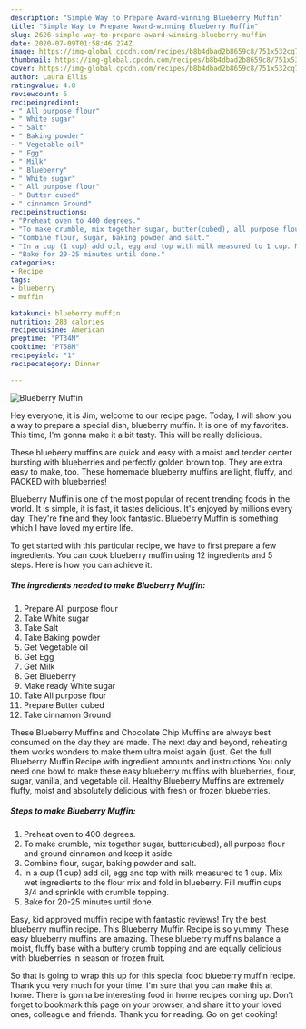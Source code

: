```yaml
---
description: "Simple Way to Prepare Award-winning Blueberry Muffin"
title: "Simple Way to Prepare Award-winning Blueberry Muffin"
slug: 2626-simple-way-to-prepare-award-winning-blueberry-muffin
date: 2020-07-09T01:58:46.274Z
image: https://img-global.cpcdn.com/recipes/b8b4dbad2b8659c8/751x532cq70/blueberry-muffin-recipe-main-photo.jpg
thumbnail: https://img-global.cpcdn.com/recipes/b8b4dbad2b8659c8/751x532cq70/blueberry-muffin-recipe-main-photo.jpg
cover: https://img-global.cpcdn.com/recipes/b8b4dbad2b8659c8/751x532cq70/blueberry-muffin-recipe-main-photo.jpg
author: Laura Ellis
ratingvalue: 4.8
reviewcount: 6
recipeingredient:
- " All purpose flour"
- " White sugar"
- " Salt"
- " Baking powder"
- " Vegetable oil"
- " Egg"
- " Milk"
- " Blueberry"
- " White sugar"
- " All purpose flour"
- " Butter cubed"
- " cinnamon Ground"
recipeinstructions:
- "Preheat oven to 400 degrees."
- "To make crumble, mix together sugar, butter(cubed), all purpose flour and ground cinnamon and keep it aside."
- "Combine flour, sugar, baking powder and salt."
- "In a cup (1 cup) add oil, egg and top with milk measured to 1 cup. Mix wet ingredients to the flour mix and fold in blueberry. Fill muffin cups 3/4 and sprinkle with crumble topping."
- "Bake for 20-25 minutes until done."
categories:
- Recipe
tags:
- blueberry
- muffin

katakunci: blueberry muffin 
nutrition: 283 calories
recipecuisine: American
preptime: "PT34M"
cooktime: "PT58M"
recipeyield: "1"
recipecategory: Dinner

---
```



![Blueberry Muffin](https://img-global.cpcdn.com/recipes/b8b4dbad2b8659c8/751x532cq70/blueberry-muffin-recipe-main-photo.jpg)

Hey everyone, it is Jim, welcome to our recipe page. Today, I will show you a way to prepare a special dish, blueberry muffin. It is one of my favorites. This time, I'm gonna make it a bit tasty. This will be really delicious.

These blueberry muffins are quick and easy with a moist and tender center bursting with blueberries and perfectly golden brown top. They are extra easy to make, too. These homemade blueberry muffins are light, fluffy, and PACKED with blueberries!

Blueberry Muffin is one of the most popular of recent trending foods in the world. It is simple, it is fast, it tastes delicious. It's enjoyed by millions every day. They're fine and they look fantastic. Blueberry Muffin is something which I have loved my entire life.


To get started with this particular recipe, we have to first prepare a few ingredients. You can cook blueberry muffin using 12 ingredients and 5 steps. Here is how you can achieve it.

<!--inarticleads1-->

##### The ingredients needed to make Blueberry Muffin:

1. Prepare  All purpose flour
1. Take  White sugar
1. Take  Salt
1. Take  Baking powder
1. Get  Vegetable oil
1. Get  Egg
1. Get  Milk
1. Get  Blueberry
1. Make ready  White sugar
1. Take  All purpose flour
1. Prepare  Butter cubed
1. Take  cinnamon Ground


These Blueberry Muffins and Chocolate Chip Muffins are always best consumed on the day they are made. The next day and beyond, reheating them works wonders to make them ultra moist again (just. Get the full Blueberry Muffin Recipe with ingredient amounts and instructions You only need one bowl to make these easy blueberry muffins with blueberries, flour, sugar, vanilla, and vegetable oil. Healthy Blueberry Muffins are extremely fluffy, moist and absolutely delicious with fresh or frozen blueberries. 

<!--inarticleads2-->

##### Steps to make Blueberry Muffin:

1. Preheat oven to 400 degrees.
1. To make crumble, mix together sugar, butter(cubed), all purpose flour and ground cinnamon and keep it aside.
1. Combine flour, sugar, baking powder and salt.
1. In a cup (1 cup) add oil, egg and top with milk measured to 1 cup. Mix wet ingredients to the flour mix and fold in blueberry. Fill muffin cups 3/4 and sprinkle with crumble topping.
1. Bake for 20-25 minutes until done.


Easy, kid approved muffin recipe with fantastic reviews! Try the best blueberry muffin recipe. This Blueberry Muffin Recipe is so yummy. These easy blueberry muffins are amazing. These blueberry muffins balance a moist, fluffy base with a buttery crumb topping and are equally delicious with blueberries in season or frozen fruit. 

So that is going to wrap this up for this special food blueberry muffin recipe. Thank you very much for your time. I'm sure that you can make this at home. There is gonna be interesting food in home recipes coming up. Don't forget to bookmark this page on your browser, and share it to your loved ones, colleague and friends. Thank you for reading. Go on get cooking!
